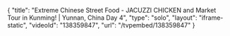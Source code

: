 {
    "title": "Extreme Chinese Street Food - JACUZZI CHICKEN and Market Tour in Kunming! | Yunnan, China Day 4",
    "type": "solo",
    "layout": "iframe-static",
    "videoId": "138359847",
    "url": "\/tvpembed\/138359847"
}